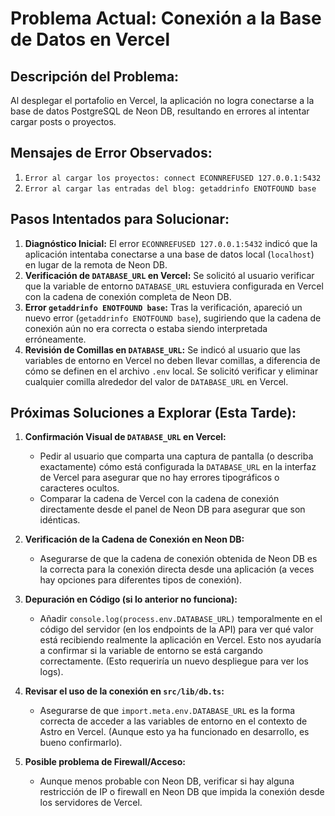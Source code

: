 # Problema Actual: Conexión a la Base de Datos en Vercel

## Descripción del Problema:
Al desplegar el portafolio en Vercel, la aplicación no logra conectarse a la base de datos PostgreSQL de Neon DB, resultando en errores al intentar cargar posts o proyectos.

## Mensajes de Error Observados:
1.  `Error al cargar los proyectos: connect ECONNREFUSED 127.0.0.1:5432`
2.  `Error al cargar las entradas del blog: getaddrinfo ENOTFOUND base`

## Pasos Intentados para Solucionar:

1.  **Diagnóstico Inicial:** El error `ECONNREFUSED 127.0.0.1:5432` indicó que la aplicación intentaba conectarse a una base de datos local (`localhost`) en lugar de la remota de Neon DB.
2.  **Verificación de `DATABASE_URL` en Vercel:** Se solicitó al usuario verificar que la variable de entorno `DATABASE_URL` estuviera configurada en Vercel con la cadena de conexión completa de Neon DB.
3.  **Error `getaddrinfo ENOTFOUND base`:** Tras la verificación, apareció un nuevo error (`getaddrinfo ENOTFOUND base`), sugiriendo que la cadena de conexión aún no era correcta o estaba siendo interpretada erróneamente.
4.  **Revisión de Comillas en `DATABASE_URL`:** Se indicó al usuario que las variables de entorno en Vercel no deben llevar comillas, a diferencia de cómo se definen en el archivo `.env` local. Se solicitó verificar y eliminar cualquier comilla alrededor del valor de `DATABASE_URL` en Vercel.

## Próximas Soluciones a Explorar (Esta Tarde):

1.  **Confirmación Visual de `DATABASE_URL` en Vercel:**
    *   Pedir al usuario que comparta una captura de pantalla (o describa exactamente) cómo está configurada la `DATABASE_URL` en la interfaz de Vercel para asegurar que no hay errores tipográficos o caracteres ocultos.
    *   Comparar la cadena de Vercel con la cadena de conexión directamente desde el panel de Neon DB para asegurar que son idénticas.

2.  **Verificación de la Cadena de Conexión en Neon DB:**
    *   Asegurarse de que la cadena de conexión obtenida de Neon DB es la correcta para la conexión directa desde una aplicación (a veces hay opciones para diferentes tipos de conexión).

3.  **Depuración en Código (si lo anterior no funciona):**
    *   Añadir `console.log(process.env.DATABASE_URL)` temporalmente en el código del servidor (en los endpoints de la API) para ver qué valor está recibiendo realmente la aplicación en Vercel. Esto nos ayudaría a confirmar si la variable de entorno se está cargando correctamente. (Esto requeriría un nuevo despliegue para ver los logs).

4.  **Revisar el uso de la conexión en `src/lib/db.ts`:**
    *   Asegurarse de que `import.meta.env.DATABASE_URL` es la forma correcta de acceder a las variables de entorno en el contexto de Astro en Vercel. (Aunque esto ya ha funcionado en desarrollo, es bueno confirmarlo).

5.  **Posible problema de Firewall/Acceso:**
    *   Aunque menos probable con Neon DB, verificar si hay alguna restricción de IP o firewall en Neon DB que impida la conexión desde los servidores de Vercel.
